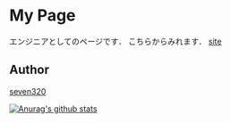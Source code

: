 My Page
====
エンジニアとしてのページです．
こちらからみれます．
[site](https://seven320.github.io/)

## Author
[seven320](https://github.com/seven320)

[![Anurag's github stats](https://github-readme-stats.vercel.app/api?username=seven320)](https://github.com/anuraghazra/github-readme-stats)
